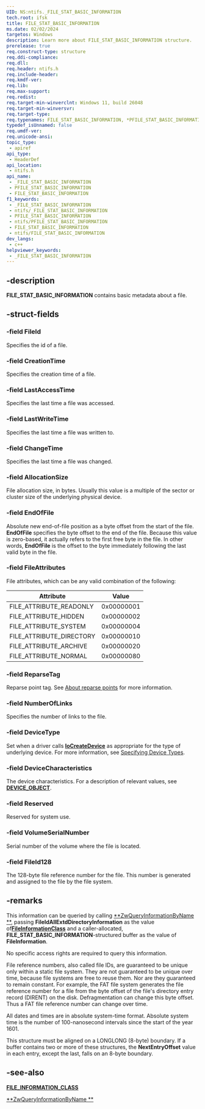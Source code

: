 ```yaml
---
UID: NS:ntifs._FILE_STAT_BASIC_INFORMATION
tech.root: ifsk
title: FILE_STAT_BASIC_INFORMATION
ms.date: 02/02/2024
targetos: Windows
description: Learn more about FILE_STAT_BASIC_INFORMATION structure.
prerelease: true
req.construct-type: structure
req.ddi-compliance: 
req.dll: 
req.header: ntifs.h
req.include-header: 
req.kmdf-ver: 
req.lib: 
req.max-support: 
req.redist: 
req.target-min-winverclnt: Windows 11, build 26048
req.target-min-winversvr: 
req.target-type: 
req.typenames: FILE_STAT_BASIC_INFORMATION, *PFILE_STAT_BASIC_INFORMATION
typedef_isUnnamed: false
req.umdf-ver: 
req.unicode-ansi: 
topic_type:
 - apiref
api_type:
 - HeaderDef
api_location:
 - ntifs.h
api_name:
 - _FILE_STAT_BASIC_INFORMATION
 - PFILE_STAT_BASIC_INFORMATION
 - FILE_STAT_BASIC_INFORMATION
f1_keywords:
 - _FILE_STAT_BASIC_INFORMATION
 - ntifs/_FILE_STAT_BASIC_INFORMATION
 - PFILE_STAT_BASIC_INFORMATION
 - ntifs/PFILE_STAT_BASIC_INFORMATION
 - FILE_STAT_BASIC_INFORMATION
 - ntifs/FILE_STAT_BASIC_INFORMATION
dev_langs:
 - c++
helpviewer_keywords:
 - _FILE_STAT_BASIC_INFORMATION
---
```


## -description

**FILE_STAT_BASIC_INFORMATION** contains basic metadata about a file.

## -struct-fields

### -field FileId

Specifies the id of a file.

### -field CreationTime

Specifies the creation time of a file.

### -field LastAccessTime

Specifies the last time a file was accessed.

### -field LastWriteTime

Specifies the last time a file was written to.

### -field ChangeTime

Specifies the last time a file was changed.

### -field AllocationSize

File allocation size, in bytes. Usually this value is a multiple of the sector or cluster size of the underlying physical device.

### -field EndOfFile

Absolute new end-of-file position as a byte offset from the start of the file. **EndOfFile** specifies the byte offset to the end of the file. Because this value is zero-based, it actually refers to the first free byte in the file. In other words, **EndOfFile** is the offset to the byte immediately following the last valid byte in the file.

### -field FileAttributes

File attributes, which can be any valid combination of the following:

Attribute   |   Value
------------|------------
FILE_ATTRIBUTE_READONLY |0x00000001
FILE_ATTRIBUTE_HIDDEN   |0x00000002
FILE_ATTRIBUTE_SYSTEM   |0x00000004
FILE_ATTRIBUTE_DIRECTORY|0x00000010
FILE_ATTRIBUTE_ARCHIVE  |0x00000020
FILE_ATTRIBUTE_NORMAL   |0x00000080

### -field ReparseTag

Reparse point tag. See [About reparse points](/windows-hardware/drivers/ifs/reparse-points) for more information.

### -field NumberOfLinks

Specifies the number of links to the file.

### -field DeviceType

Set when a driver calls [**IoCreateDevice**](../wdm/nf-wdm-iocreatedevice.md) as appropriate for the type of underlying device. For more information, see [Specifying Device Types](/windows-hardware/drivers/kernel/specifying-device-types).

### -field DeviceCharacteristics

The device characteristics. For a description of relevant values, see [**DEVICE_OBJECT**](../wdm/ns-wdm-_device_object.md).

### -field Reserved

Reserved for system use.

### -field VolumeSerialNumber

Serial number of the volume where the file is located.

### -field FileId128

The 128-byte file reference number for the file. This number is generated and assigned to the file by the file system.

## -remarks

This information can be queried by calling [**ZwQueryInformationByName **](../wdm/nf-wdm-zwqueryinformationbyname.md), passing **FileIdAllExtdDirectoryInformation** as the value of[**FileInformationClass**](../wdm/ne-wdm-_file_information_class.md) and a caller-allocated, **FILE_STAT_BASIC_INFORMATION**-structured buffer as the value of **FileInformation**.

No specific access rights are required to query this information.

File reference numbers, also called file IDs, are guaranteed to be unique only within a static file system. They are not guaranteed to be unique over time, because file systems are free to reuse them. Nor are they guaranteed to remain constant. For example, the FAT file system generates the file reference number for a file from the byte offset of the file's directory entry record (DIRENT) on the disk. Defragmentation can change this byte offset. Thus a FAT file reference number can change over time.

All dates and times are in absolute system-time format. Absolute system time is the number of 100-nanosecond intervals since the start of the year 1601.

This structure must be aligned on a LONGLONG (8-byte) boundary. If a buffer contains two or more of these structures, the **NextEntryOffset** value in each entry, except the last, falls on an 8-byte boundary.

## -see-also

[**FILE_INFORMATION_CLASS**](../wdm/ne-wdm-_file_information_class.md)

[**ZwQueryInformationByName **](../wdm/nf-wdm-zwqueryinformationbyname.md)

